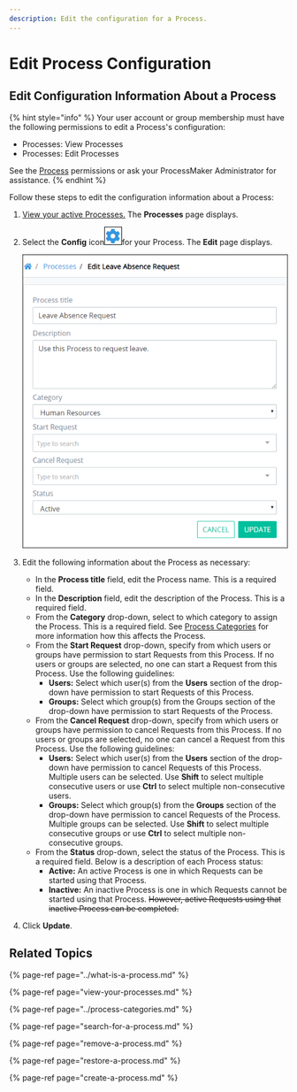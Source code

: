 ```yaml
---
description: Edit the configuration for a Process.
---
```


# Edit Process Configuration

## Edit Configuration Information About a Process

{% hint style="info" %}
Your user account or group membership must have the following permissions to edit a Process's configuration:

* Processes: View Processes
* Processes: Edit Processes

See the [Process](../../../processmaker-administration/permission-descriptions-for-users-and-groups.md#processes) permissions or ask your ProcessMaker Administrator for assistance.
{% endhint %}

Follow these steps to edit the configuration information about a Process:

1. [View your active Processes.](./#view-your-processes) The **Processes** page displays.
2. Select the **Config** icon![](../../../.gitbook/assets/configure-process-icon-processes-page-processes.png)for your Process. The **Edit** page displays.  

   ![](../../../.gitbook/assets/edit-process-page-processes.png)

3. Edit the following information about the Process as necessary:
   * In the **Process title** field, edit the Process name. This is a required field.
   * In the **Description** field, edit the description of the Process. This is a required field.
   * From the **Category** drop-down, select to which category to assign the Process. This is a required field. See [Process Categories](../process-categories.md) for more information how this affects the Process.
   * From the **Start Request** drop-down, specify from which users or groups have permission to start Requests from this Process. If no users or groups are selected, no one can start a Request from this Process. Use the following guidelines:
     * **Users:** Select which user\(s\) from the **Users** section of the drop-down have permission to start Requests of this Process.
     * **Groups:** Select which group\(s\) from the Groups section of the drop-down have permission to start Requests of the Process.
   * From the **Cancel Request** drop-down, specify from which users or groups have permission to cancel Requests from this Process. If no users or groups are selected, no one can cancel a Request from this Process. Use the following guidelines:
     * **Users:** Select which user\(s\) from the **Users** section of the drop-down have permission to cancel Requests of this Process. Multiple users can be selected. Use **Shift** to select multiple consecutive users or use **Ctrl** to select multiple non-consecutive users.
     * **Groups:** Select which group\(s\) from the **Groups** section of the drop-down have permission to cancel Requests of the Process. Multiple groups can be selected. Use **Shift** to select multiple consecutive groups or use **Ctrl** to select multiple non-consecutive groups.
   * From the **Status** drop-down, select the status of the Process. This is a required field. Below is a description of each Process status:
     * **Active:** An active Process is one in which Requests can be started using that Process.
     * **Inactive:** An inactive Process is one in which Requests cannot be started using that Process. ~~However, active Requests using that inactive Process can be completed.~~
4. Click **Update**.

## Related Topics

{% page-ref page="../what-is-a-process.md" %}

{% page-ref page="view-your-processes.md" %}

{% page-ref page="../process-categories.md" %}

{% page-ref page="search-for-a-process.md" %}

{% page-ref page="remove-a-process.md" %}

{% page-ref page="restore-a-process.md" %}

{% page-ref page="create-a-process.md" %}

